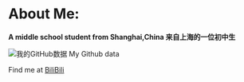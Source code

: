 # About Me:

**A middle school student from Shanghai,China 来自上海的一位初中生**

![我的GitHub数据 My Github data](https://github-readme-stats.vercel.app/api?username=akchiji888&theme=tokyonight&count_private=true&show_icons=true)

Find me at [BiliBili](https://space.bilibili.com/630105273?spm_id_from=333.1007.0.0)
